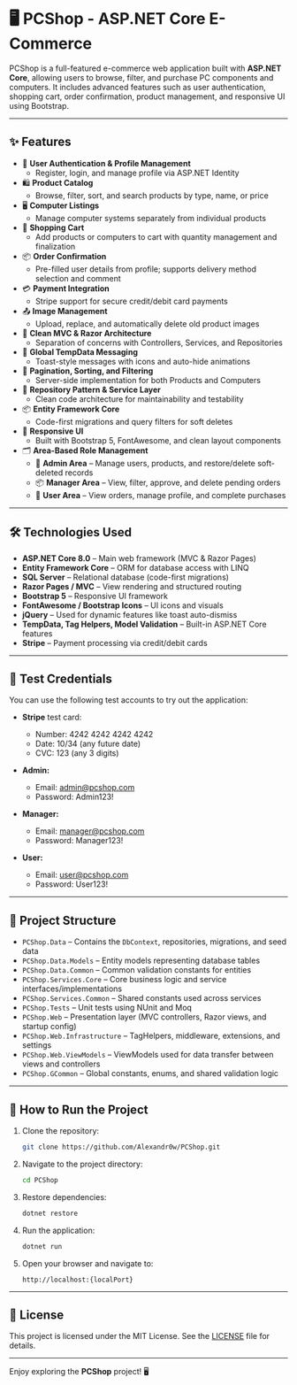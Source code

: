 # 🖥️ PCShop - ASP.NET Core E-Commerce

PCShop is a full-featured e-commerce web application built with **ASP.NET Core**, allowing users to browse, filter, and purchase PC components and computers. It includes advanced features such as user authentication, shopping cart, order confirmation, product management, and responsive UI using Bootstrap.

---

## ✨ Features

- 🔐 **User Authentication & Profile Management**
  - Register, login, and manage profile via ASP.NET Identity
- 🛍️ **Product Catalog**
  - Browse, filter, sort, and search products by type, name, or price
- 🖥️ **Computer Listings**
  - Manage computer systems separately from individual products
- 🛒 **Shopping Cart**
  - Add products or computers to cart with quantity management and finalization
- 📦 **Order Confirmation**
  - Pre-filled user details from profile; supports delivery method selection and comment
- 💳 **Payment Integration**
  - Stripe support for secure credit/debit card payments
- 📤 **Image Management**
  - Upload, replace, and automatically delete old product images
- 📃 **Clean MVC & Razor Architecture**
  - Separation of concerns with Controllers, Services, and Repositories
- 💬 **Global TempData Messaging**
  - Toast-style messages with icons and auto-hide animations
- 📄 **Pagination, Sorting, and Filtering**
  - Server-side implementation for both Products and Computers
- 🧰 **Repository Pattern & Service Layer**
  - Clean code architecture for maintainability and testability
- 📦 **Entity Framework Core**
  - Code-first migrations and query filters for soft deletes
- 🎨 **Responsive UI**
  - Built with Bootstrap 5, FontAwesome, and clean layout components
- 🗂️ **Area-Based Role Management**
  - 💼 **Admin Area** – Manage users, products, and restore/delete soft-deleted records  
  - 📦 **Manager Area** – View, filter, approve, and delete pending orders  
  - 👤 **User Area** – View orders, manage profile, and complete purchases

---

## 🛠️ Technologies Used

- **ASP.NET Core 8.0** – Main web framework (MVC & Razor Pages)
- **Entity Framework Core** – ORM for database access with LINQ
- **SQL Server** – Relational database (code-first migrations)
- **Razor Pages / MVC** – View rendering and structured routing
- **Bootstrap 5** – Responsive UI framework
- **FontAwesome / Bootstrap Icons** – UI icons and visuals
- **jQuery** – Used for dynamic features like toast auto-dismiss
- **TempData, Tag Helpers, Model Validation** – Built-in ASP.NET Core features
- **Stripe** – Payment processing via credit/debit cards

---

## 🧪 Test Credentials
You can use the following test accounts to try out the application:

- **Stripe** test card:
  * Number: 4242 4242 4242 4242
  * Date: 10/34 (any future date)
  * CVC: 123 (any 3 digits)
  
- **Admin:**
  * Email: admin@pcshop.com
  * Password: Admin123!

- **Manager:**
  * Email: manager@pcshop.com
  * Password: Manager123!
  
- **User:**
  * Email: user@pcshop.com
  * Password: User123!

---

## 📂 Project Structure

- `PCShop.Data` – Contains the `DbContext`, repositories, migrations, and seed data
- `PCShop.Data.Models` – Entity models representing database tables
- `PCShop.Data.Common` – Common validation constants for entities
- `PCShop.Services.Core` – Core business logic and service interfaces/implementations
- `PCShop.Services.Common` – Shared constants used across services
- `PCShop.Tests` – Unit tests using NUnit and Moq
- `PCShop.Web` – Presentation layer (MVC controllers, Razor views, and startup config)
- `PCShop.Web.Infrastructure` – TagHelpers, middleware, extensions, and settings
- `PCShop.Web.ViewModels` – ViewModels used for data transfer between views and controllers
- `PCShop.GCommon` – Global constants, enums, and shared validation logic

---

## 🚀 How to Run the Project

1. Clone the repository:
   ```bash
   git clone https://github.com/Alexandr0w/PCShop.git
   ```

2. Navigate to the project directory:
   ```bash
   cd PCShop
   ```

3. Restore dependencies:
   ```bash
   dotnet restore
   ```

4. Run the application:
   ```bash
   dotnet run
   ```

5. Open your browser and navigate to:
   ```
   http://localhost:{localPort}
   ```

---

## 📜 License

This project is licensed under the MIT License. See the [LICENSE](LICENSE) file for details.

---

Enjoy exploring the **PCShop** project! 🖥️